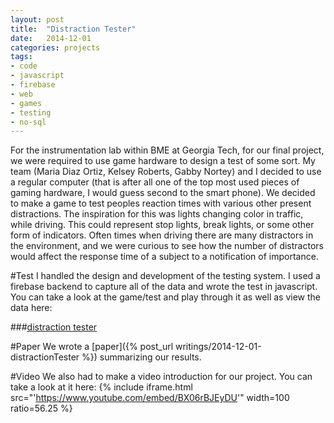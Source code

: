 ```yaml
---
layout: post
title:  "Distraction Tester"
date:   2014-12-01
categories: projects
tags:
- code
- javascript
- firebase
- web
- games
- testing
- no-sql
---
```

For the instrumentation lab within BME at Georgia Tech, for our final project, we were required to use game hardware to design a test of some sort. My team (Maria Diaz Ortiz, Kelsey Roberts, Gabby Nortey) and I decided to use a regular computer (that is after all one of the top most used pieces of gaming hardware, I would guess second to the smart phone). We decided to make a game to test peoples reaction times with various other present distractions. The inspiration for this was lights changing color in traffic, while driving. This could represent stop lights, break lights, or some other form of indicators. Often times when driving there are many distractors in the environment, and we were curious to see how the number of distractors would affect the response time of a subject to a notification of importance.  


#Test
I handled the design and development of the testing system. I used a firebase backend to capture all of the data and wrote the test in javascript. You can take a look at the game/test and play through it as well as view the data here:

###[distraction tester](https://3110.firebaseapp.com/)

#Paper
We wrote a [paper]({% post_url writings/2014-12-01-distractionTester %}) summarizing our results.

#Video
We also had to make a video introduction for our project. You can take a look at it here:
{% include iframe.html src="'https://www.youtube.com/embed/BX06rBJEyDU'" width=100 ratio=56.25 %}
